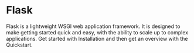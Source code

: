 # Flask
Flask is a lightweight WSGI web application framework. It is designed to make getting started quick and easy, with the ability to scale up to complex applications. Get started with Installation and then get an overview with the Quickstart.
